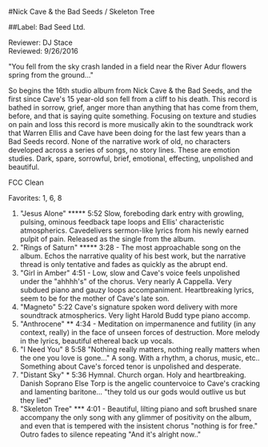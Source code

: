 #Nick Cave & the Bad Seeds / Skeleton Tree

##Label: Bad Seed Ltd.

Reviewer: DJ Stace  
Reviewed: 9/26/2016

"You fell from the sky crash landed in a field near the River Adur flowers spring from the ground..." 

So begins the 16th studio album from Nick Cave & the Bad Seeds, and the first since Cave's 15 year-old son fell from a cliff to his death. This record is bathed in sorrow, grief, anger more than anything that has come from them, before, and that is saying quite something. Focusing on texture and studies on pain and loss this record is more musically akin to the soundtrack work that Warren Ellis and Cave have been doing for the last few years than a Bad Seeds record. None of the narrative work of old, no characters developed across a series of songs, no story lines. These are emotion studies. Dark, spare, sorrowful, brief, emotional, effecting, unpolished and beautiful.

FCC Clean

Favorites: 1, 6, 8

1.	"Jesus Alone" ***** 5:52 Slow, foreboding dark entry with growling, pulsing, ominous feedback tape loops and Ellis' characteristic atmospherics. Cavedelivers sermon-like lyrics from his newly earned pulpit of pain. Released as the single from the album.  
2.	"Rings of Saturn" *****	3:28 - The most approachable song on the album. Echos the narrative quality of his best work, but the narrative thread is only tentative and fades as quickly as the abrupt end. 
3.	"Girl in Amber" 4:51 - Low, slow and Cave's voice feels unpolished under the "ahhhh's" of the chorus. Very nearly A Cappella. Very subdued piano and gauzy loops accompaniment. Heartbreaking lyrics, seem to be for the mother of Cave's late son. 
4.	"Magneto"  	5:22 Cave's signature spoken word delivery with more soundtrack atmospherics. Very light Harold Budd type piano accomp. 
5.	"Anthrocene" ** 4:34 - Meditation on impermanence and futility (in any context, really) in the face of unseen forces of destruction. More melody in the lyrics, beautiful ethereal back up vocals. 
6.	"I Need You" 8 5:58 "Nothing really matters, nothing really matters when the one you love is gone..." A song. With a rhythm, a chorus, music, etc.. Something about Cave's forced tenor is unpolished and desperate.  
7.	"Distant Sky" * 5:36 Hymnal. Church organ. Holy and heartbreaking. Danish Soprano Else Torp is the angelic countervoice to Cave's cracking and lamenting baritone... "they told us our gods would outlive us but they lied" 
8.	"Skeleton Tree" *** 4:01 - Beautiful, lilting piano and soft brushed snare accompany the only song with any glimmer of positivity on the album, and even that is tempered with the insistent chorus "nothing is for free." Outro fades to silence repeating "And it's alright now.."